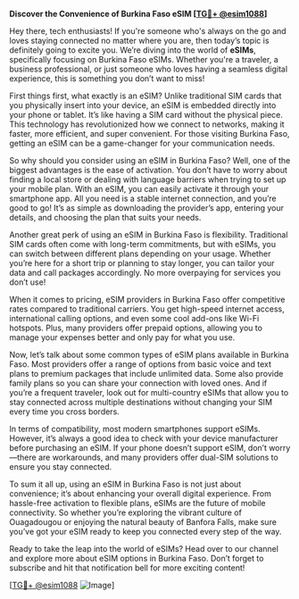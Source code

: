 **Discover the Convenience of Burkina Faso eSIM [[TG💪+ @esim1088](https://t.me/s/esim1088)]**

Hey there, tech enthusiasts! If you're someone who's always on the go and loves staying connected no matter where you are, then today’s topic is definitely going to excite you. We’re diving into the world of **eSIMs**, specifically focusing on Burkina Faso eSIMs. Whether you're a traveler, a business professional, or just someone who loves having a seamless digital experience, this is something you don’t want to miss!

First things first, what exactly is an eSIM? Unlike traditional SIM cards that you physically insert into your device, an eSIM is embedded directly into your phone or tablet. It’s like having a SIM card without the physical piece. This technology has revolutionized how we connect to networks, making it faster, more efficient, and super convenient. For those visiting Burkina Faso, getting an eSIM can be a game-changer for your communication needs.

So why should you consider using an eSIM in Burkina Faso? Well, one of the biggest advantages is the ease of activation. You don’t have to worry about finding a local store or dealing with language barriers when trying to set up your mobile plan. With an eSIM, you can easily activate it through your smartphone app. All you need is a stable internet connection, and you’re good to go! It’s as simple as downloading the provider’s app, entering your details, and choosing the plan that suits your needs.

Another great perk of using an eSIM in Burkina Faso is flexibility. Traditional SIM cards often come with long-term commitments, but with eSIMs, you can switch between different plans depending on your usage. Whether you’re here for a short trip or planning to stay longer, you can tailor your data and call packages accordingly. No more overpaying for services you don’t use!

When it comes to pricing, eSIM providers in Burkina Faso offer competitive rates compared to traditional carriers. You get high-speed internet access, international calling options, and even some cool add-ons like Wi-Fi hotspots. Plus, many providers offer prepaid options, allowing you to manage your expenses better and only pay for what you use.

Now, let’s talk about some common types of eSIM plans available in Burkina Faso. Most providers offer a range of options from basic voice and text plans to premium packages that include unlimited data. Some also provide family plans so you can share your connection with loved ones. And if you’re a frequent traveler, look out for multi-country eSIMs that allow you to stay connected across multiple destinations without changing your SIM every time you cross borders.

In terms of compatibility, most modern smartphones support eSIMs. However, it’s always a good idea to check with your device manufacturer before purchasing an eSIM. If your phone doesn’t support eSIM, don’t worry—there are workarounds, and many providers offer dual-SIM solutions to ensure you stay connected.

To sum it all up, using an eSIM in Burkina Faso is not just about convenience; it’s about enhancing your overall digital experience. From hassle-free activation to flexible plans, eSIMs are the future of mobile connectivity. So whether you’re exploring the vibrant culture of Ouagadougou or enjoying the natural beauty of Banfora Falls, make sure you’ve got your eSIM ready to keep you connected every step of the way.

Ready to take the leap into the world of eSIMs? Head over to our channel and explore more about eSIM options in Burkina Faso. Don’t forget to subscribe and hit that notification bell for more exciting content!

[[TG💪+ @esim1088](https://t.me/s/esim1088) ![Image](https://i.postimg.cc/Y0z9fWf4/image.png)]
